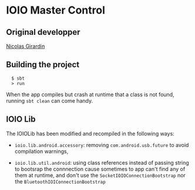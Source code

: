 # IOIO Master Control

## Original developper

[Nicolas Girardin](mailto:ngirardin@gmail.com)


## Building the project

```
  $ sbt
  > run
```

When the app compiles but crash at runtime that a class is not found, running `sbt clean` can come handy.


## IOIO Lib

The IOIOLib has been modified and recompiled in the following ways:

- `ioio.lib.android.accessory`: removing `com.android.usb.future` to avoid compilation warnings,

- `ioio.lib.util.android`: using class references instead of passing string to bootsrap the connnection cause sometimes
to app can't find any of them at runtime, and don't use the `SocketIOIOConnectionBootstrap` nor the
`BluetoothIOIConnectionBootstrap`